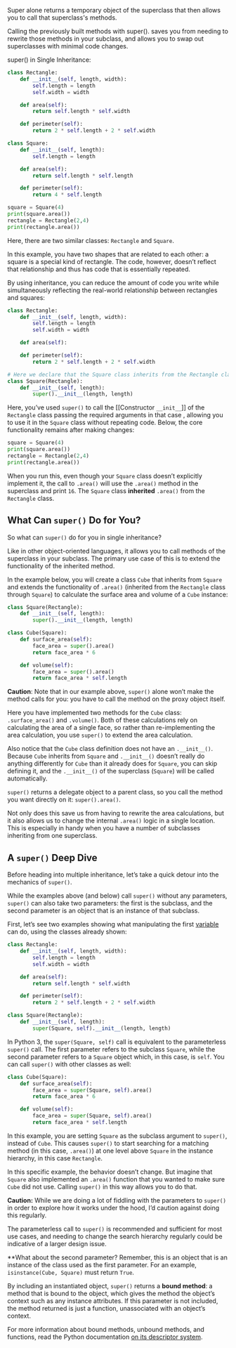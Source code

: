 Super alone returns a temporary object of the superclass that then allows you to call that superclass's methods.

Calling the previously built methods with super(). saves you from needing to rewrite those methods in your subclass, and allows you to swap out superclasses with minimal code changes.

super() in Single Inheritance: 

```Python
class Rectangle:
    def __init__(self, length, width):
        self.length = length
        self.width = width

    def area(self):
        return self.length * self.width

    def perimeter(self):
        return 2 * self.length + 2 * self.width

class Square:
    def __init__(self, length):
        self.length = length

    def area(self):
        return self.length * self.length

    def perimeter(self):
        return 4 * self.length

square = Square(4)
print(square.area())
rectangle = Rectangle(2,4)
print(rectangle.area())
```

Here, there are two similar classes: `Rectangle` and `Square`.

In this example, you have two shapes that are related to each other: a square is a special kind of rectangle. The code, however, doesn’t reflect that relationship and thus has code that is essentially repeated.

By using inheritance, you can reduce the amount of code you write while simultaneously reflecting the real-world relationship between rectangles and squares:

```Python
class Rectangle:
    def __init__(self, length, width):
        self.length = length
        self.width = width

    def area(self):

    def perimeter(self):
        return 2 * self.length + 2 * self.width

# Here we declare that the Square class inherits from the Rectangle class
class Square(Rectangle):
    def __init__(self, length):
        super().__init__(length, length)
```

Here, you’ve used `super()` to call the [[Constructor `__init__`]] of the `Rectangle` class passing the required arguments in that case , allowing you to use it in the `Square` class without repeating code. Below, the core functionality remains after making changes:

```Python
square = Square(4)
print(square.area())
rectangle = Rectangle(2,4)
print(rectangle.area())
```

When you run this, even though your `Square` class doesn’t explicitly implement it, the call to `.area()` will use the `.area()` method in the superclass and print `16`. The `Square` class **inherited** `.area()` from the `Rectangle` class.

## What Can `super()` Do for You?

So what can `super()` do for you in single inheritance?

Like in other object-oriented languages, it allows you to call methods of the superclass in your subclass. The primary use case of this is to extend the functionality of the inherited method.

In the example below, you will create a class `Cube` that inherits from `Square` and extends the functionality of `.area()` (inherited from the `Rectangle` class through `Square`) to calculate the surface area and volume of a `Cube` instance:

```Python
class Square(Rectangle):
    def __init__(self, length):
        super().__init__(length, length)

class Cube(Square):
    def surface_area(self):
        face_area = super().area()
        return face_area * 6

    def volume(self):
        face_area = super().area()
        return face_area * self.length
```

**Caution**: Note that in our example above, `super()` alone won’t make the method calls for you: you have to call the method on the proxy object itself.

Here you have implemented two methods for the `Cube` class: `.surface_area()` and `.volume()`. Both of these calculations rely on calculating the area of a single face, so rather than re-implementing the area calculation, you use `super()` to extend the area calculation.

Also notice that the `Cube` class definition does not have an `.__init__()`. Because `Cube` inherits from `Square` and `.__init__()` doesn’t really do anything differently for `Cube` than it already does for `Square`, you can skip defining it, and the `.__init__()` of the superclass (`Square`) will be called automatically.

`super()` returns a delegate object to a parent class, so you call the method you want directly on it: `super().area()`.

Not only does this save us from having to rewrite the area calculations, but it also allows us to change the internal `.area()` logic in a single location. This is especially in handy when you have a number of subclasses inheriting from one superclass.

## A `super()` Deep Dive

Before heading into multiple inheritance, let’s take a quick detour into the mechanics of `super()`.

While the examples above (and below) call `super()` without any parameters, `super()` can also take two parameters: the first is the subclass, and the second parameter is an object that is an instance of that subclass.

First, let’s see two examples showing what manipulating the first [variable](https://realpython.com/python-variables/) can do, using the classes already shown:

```Python
class Rectangle:
    def __init__(self, length, width):
        self.length = length
        self.width = width

    def area(self):
        return self.length * self.width

    def perimeter(self):
        return 2 * self.length + 2 * self.width

class Square(Rectangle):
    def __init__(self, length):
        super(Square, self).__init__(length, length)
```

In Python 3, the `super(Square, self)` call is equivalent to the parameterless `super()` call. The first parameter refers to the subclass `Square`, while the second parameter refers to a `Square` object which, in this case, is `self`. You can call `super()` with other classes as well:

```Python
class Cube(Square):
    def surface_area(self):
        face_area = super(Square, self).area()
        return face_area * 6

    def volume(self):
        face_area = super(Square, self).area()
        return face_area * self.length
```

In this example, you are setting `Square` as the subclass argument to `super()`, instead of `Cube`. This causes `super()` to start searching for a matching method (in this case, `.area()`) at one level above `Square` in the instance hierarchy, in this case `Rectangle`.

In this specific example, the behavior doesn’t change. But imagine that `Square` also implemented an `.area()` function that you wanted to make sure `Cube` did not use. Calling `super()` in this way allows you to do that.

**Caution:** While we are doing a lot of fiddling with the parameters to `super()` in order to explore how it works under the hood, I’d caution against doing this regularly.

The parameterless call to `super()` is recommended and sufficient for most use cases, and needing to change the search hierarchy regularly could be indicative of a larger design issue.

**What about the second parameter? Remember, this is an object that is an instance of the class used as the first parameter. For an example, `isinstance(Cube, Square)` must return `True`.

By including an instantiated object, `super()` returns a **bound method**: a method that is bound to the object, which gives the method the object’s context such as any instance attributes. If this parameter is not included, the method returned is just a function, unassociated with an object’s context.

For more information about bound methods, unbound methods, and functions, read the Python documentation [on its descriptor system](https://docs.python.org/3.7/howto/descriptor.html).

